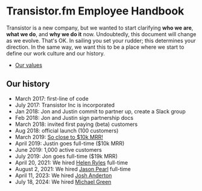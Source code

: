 # Transistor.fm Employee Handbook

Transistor is a new company, but we wanted to start clarifying **who we are**, **what we do**, and **why we do it** now. Undoubtedly, this document will change as we evolve. That's OK. In sailing you set your rudder; this determines your direction. In the same way, we want this to be a place where we start to define our work culture and our history.

- [Our values](values.md)

## Our history

- March 2017: first-line of code
- July 2017: Transistor Inc is incorporated
- Jan 2018: Jon and Justin commit to partner up, create a Slack group
- Feb 2018: Jon and Justin sign partnership docs
- March 2018: invited first paying (beta) customers
- Aug 2018: official launch (100 customers)
- March 2019: [So close to $10k MRR!](https://twitter.com/mijustin/status/1111417288664584195)
- April 2019: Justin goes full-time ($10k MRR)
- June 2019: 1,000 active customers
- July 2019: Jon goes full-time ($19k MRR)
- April 20, 2021: We hired [Helen Ryles](https://transistor.fm/helen/) full-time
- August 2, 2021: We hired [Jason Pearl](https://transistor.fm/jason/) full-time
- April 11, 2023: We hired [Josh Anderton](https://transistor.fm/josh/)
- July 18, 2024: We hired [Michael Green](https://transistor.fm/michael/)

